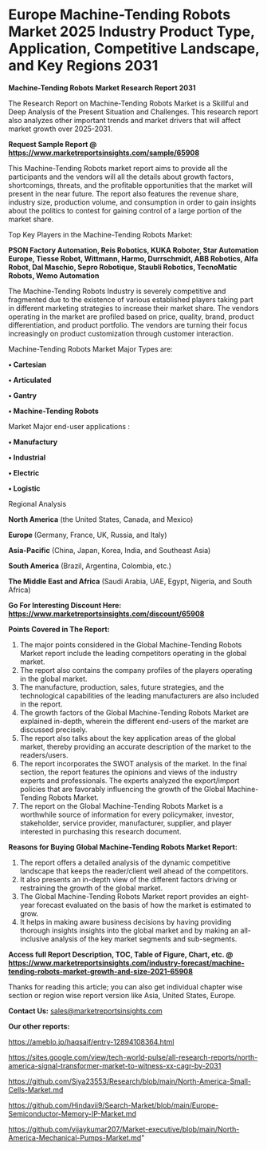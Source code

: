 # Europe Machine-Tending Robots Market 2025 Industry Product Type, Application, Competitive Landscape, and Key Regions 2031

<strong>Machine-Tending Robots Market Research Report 2031</strong>

The Research Report on Machine-Tending Robots Market is a Skillful and Deep Analysis of the Present Situation and Challenges. This research report also analyzes other important trends and market drivers that will affect market growth over 2025-2031.

<strong>Request Sample Report @ <a href=https://www.marketreportsinsights.com/sample/65908>https://www.marketreportsinsights.com/sample/65908</a></strong>

This Machine-Tending Robots market report aims to provide all the participants and the vendors will all the details about growth factors, shortcomings, threats, and the profitable opportunities that the market will present in the near future. The report also features the revenue share, industry size, production volume, and consumption in order to gain insights about the politics to contest for gaining control of a large portion of the market share.

Top Key Players in the Machine-Tending Robots Market:

<strong>PSON Factory Automation, Reis Robotics, KUKA Roboter, Star Automation Europe, Tiesse Robot, Wittmann, Harmo, Durrschmidt, ABB Robotics, Alfa Robot, Dal Maschio, Sepro Robotique, Staubli Robotics, TecnoMatic Robots, Wemo Automation</strong>

The Machine-Tending Robots Industry is severely competitive and fragmented due to the existence of various established players taking part in different marketing strategies to increase their market share. The vendors operating in the market are profiled based on price, quality, brand, product differentiation, and product portfolio. The vendors are turning their focus increasingly on product customization through customer interaction.

Machine-Tending Robots Market Major Types are:

<strong>• Cartesian

• Articulated

• Gantry

• Machine-Tending Robots</strong>

Market Major end-user applications :

<strong>• Manufactury

• Industrial

• Electric

• Logistic</strong>

Regional Analysis

</u><strong><b>North America</b></strong> (the United States, Canada, and Mexico)

<strong><b>Europe </b></strong>(Germany, France, UK, Russia, and Italy)

<strong><b>Asia-Pacific</b></strong> (China, Japan, Korea, India, and Southeast Asia)

<strong><b>South America</b></strong> (Brazil, Argentina, Colombia, etc.)

<strong><b>The Middle East and Africa</b></strong> (Saudi Arabia, UAE, Egypt, Nigeria, and South Africa)

<strong>Go For Interesting Discount Here: <a href=https://www.marketreportsinsights.com/discount/65908>https://www.marketreportsinsights.com/discount/65908</a></strong>

<strong>Points Covered in The Report:</strong>
<ol>
  <li>The major points considered in the Global Machine-Tending Robots Market report include the leading competitors operating in the global market.</li>
  <li>The report also contains the company profiles of the players operating in the global market.</li>
  <li>The manufacture, production, sales, future strategies, and the technological capabilities of the leading manufacturers are also included in the report.</li>
  <li>The growth factors of the Global Machine-Tending Robots Market are explained in-depth, wherein the different end-users of the market are discussed precisely.</li>
  <li>The report also talks about the key application areas of the global market, thereby providing an accurate description of the market to the readers/users.</li>
  <li>The report incorporates the SWOT analysis of the market. In the final section, the report features the opinions and views of the industry experts and professionals. The experts analyzed the export/import policies that are favorably influencing the growth of the Global Machine-Tending Robots Market.</li>
  <li>The report on the Global Machine-Tending Robots Market is a worthwhile source of information for every policymaker, investor, stakeholder, service provider, manufacturer, supplier, and player interested in purchasing this research document.</li>
</ol>
<strong>Reasons for Buying Global Machine-Tending Robots Market Report:</strong>

<ol>
  <li>The report offers a detailed analysis of the dynamic competitive landscape that keeps the reader/client well ahead of the competitors.</li>
  <li>It also presents an in-depth view of the different factors driving or restraining the growth of the global market.</li>
  <li>The Global Machine-Tending Robots Market report provides an eight-year forecast evaluated on the basis of how the market is estimated to grow.</li>
  <li>It helps in making aware business decisions by having providing thorough insights insights into the global market and by making an all-inclusive analysis of the key market segments and sub-segments.</li>
</ol>
<strong>Access full Report Description, TOC, Table of Figure, Chart, etc. @ <a href=https://www.marketreportsinsights.com/industry-forecast/machine-tending-robots-market-growth-and-size-2021-65908>https://www.marketreportsinsights.com/industry-forecast/machine-tending-robots-market-growth-and-size-2021-65908</a></strong>


Thanks for reading this article; you can also get individual chapter wise section or region wise report version like Asia, United States, Europe.

<strong>Contact Us:</strong>
sales@marketreportsinsights.com

<strong>Our other reports:</strong>

<a href=https://ameblo.jp/haqsaif/entry-12894108364.html>https://ameblo.jp/haqsaif/entry-12894108364.html</a>

<a href=https://sites.google.com/view/tech-world-pulse/all-research-reports/north-america-signal-transformer-market-to-witness-xx-cagr-by-2031>https://sites.google.com/view/tech-world-pulse/all-research-reports/north-america-signal-transformer-market-to-witness-xx-cagr-by-2031</a>

<a href=https://github.com/Siya23553/Research/blob/main/North-America-Small-Cells-Market.md>https://github.com/Siya23553/Research/blob/main/North-America-Small-Cells-Market.md</a>

<a href=https://github.com/Hindavii9/Search-Market/blob/main/Europe-Semiconductor-Memory-IP-Market.md>https://github.com/Hindavii9/Search-Market/blob/main/Europe-Semiconductor-Memory-IP-Market.md</a>

<a href=https://github.com/vijaykumar207/Market-executive/blob/main/North-America-Mechanical-Pumps-Market.md>https://github.com/vijaykumar207/Market-executive/blob/main/North-America-Mechanical-Pumps-Market.md</a>"
